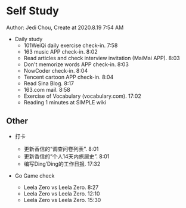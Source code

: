 # Self Study

Author: Jedi Chou, Create at 2020.8.19 7:54 AM

* Daily study
  * 101WeiQi daily exercise check-in. 7:58
  * 163 music APP check-in. 8:02
  * Read articles and check interview invitation (MaiMai APP). 8:03
  * Don't memorize words APP check-in. 8:03
  * NowCoder check-in. 8:04
  * Tencent cartoon APP check-in. 8:04
  * Read Sina Blog. 8:17
  * 163.com mail. 8:58
  * Exercise of Vocabulary (vocabulary.com). 17:02
  * Reading 1 minutes at SIMPLE wiki

## Other

* 打卡
  * 更新香信的“调查问卷列表”. 8:01
  * 更新香信的“个人14天内旅居史”. 8:01
  * 编写Ding’Ding的工作日报. 17:32

* Go Game check
  * Leela Zero vs Leela Zero. 8:27
  * Leela Zero vs Leela Zero. 12:10
  * Leela Zero vs Leela Zero. 15:30
